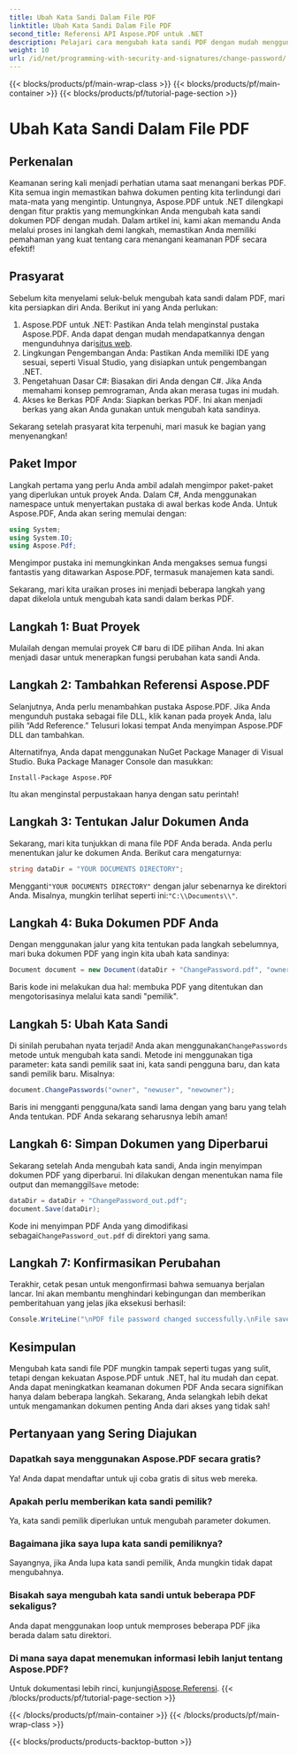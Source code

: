 ```yaml
---
title: Ubah Kata Sandi Dalam File PDF
linktitle: Ubah Kata Sandi Dalam File PDF
second_title: Referensi API Aspose.PDF untuk .NET
description: Pelajari cara mengubah kata sandi PDF dengan mudah menggunakan Aspose.PDF untuk .NET. Panduan langkah demi langkah kami akan memandu Anda melalui proses ini dengan aman.
weight: 10
url: /id/net/programming-with-security-and-signatures/change-password/
---
```


{{< blocks/products/pf/main-wrap-class >}}
{{< blocks/products/pf/main-container >}}
{{< blocks/products/pf/tutorial-page-section >}}

# Ubah Kata Sandi Dalam File PDF

## Perkenalan

Keamanan sering kali menjadi perhatian utama saat menangani berkas PDF. Kita semua ingin memastikan bahwa dokumen penting kita terlindungi dari mata-mata yang mengintip. Untungnya, Aspose.PDF untuk .NET dilengkapi dengan fitur praktis yang memungkinkan Anda mengubah kata sandi dokumen PDF dengan mudah. Dalam artikel ini, kami akan memandu Anda melalui proses ini langkah demi langkah, memastikan Anda memiliki pemahaman yang kuat tentang cara menangani keamanan PDF secara efektif!

## Prasyarat

Sebelum kita menyelami seluk-beluk mengubah kata sandi dalam PDF, mari kita persiapkan diri Anda. Berikut ini yang Anda perlukan:

1. Aspose.PDF untuk .NET: Pastikan Anda telah menginstal pustaka Aspose.PDF. Anda dapat dengan mudah mendapatkannya dengan mengunduhnya dari[situs web](https://releases.aspose.com/pdf/net/).
2. Lingkungan Pengembangan Anda: Pastikan Anda memiliki IDE yang sesuai, seperti Visual Studio, yang disiapkan untuk pengembangan .NET.
3. Pengetahuan Dasar C#: Biasakan diri Anda dengan C#. Jika Anda memahami konsep pemrograman, Anda akan merasa tugas ini mudah.
4. Akses ke Berkas PDF Anda: Siapkan berkas PDF. Ini akan menjadi berkas yang akan Anda gunakan untuk mengubah kata sandinya.

Sekarang setelah prasyarat kita terpenuhi, mari masuk ke bagian yang menyenangkan!

## Paket Impor

Langkah pertama yang perlu Anda ambil adalah mengimpor paket-paket yang diperlukan untuk proyek Anda. Dalam C#, Anda menggunakan namespace untuk menyertakan pustaka di awal berkas kode Anda. Untuk Aspose.PDF, Anda akan sering memulai dengan:

```csharp
using System;
using System.IO;
using Aspose.Pdf;
```

Mengimpor pustaka ini memungkinkan Anda mengakses semua fungsi fantastis yang ditawarkan Aspose.PDF, termasuk manajemen kata sandi. 

Sekarang, mari kita uraikan proses ini menjadi beberapa langkah yang dapat dikelola untuk mengubah kata sandi dalam berkas PDF. 

## Langkah 1: Buat Proyek

Mulailah dengan memulai proyek C# baru di IDE pilihan Anda. Ini akan menjadi dasar untuk menerapkan fungsi perubahan kata sandi Anda.

## Langkah 2: Tambahkan Referensi Aspose.PDF

Selanjutnya, Anda perlu menambahkan pustaka Aspose.PDF. Jika Anda mengunduh pustaka sebagai file DLL, klik kanan pada proyek Anda, lalu pilih “Add Reference.” Telusuri lokasi tempat Anda menyimpan Aspose.PDF DLL dan tambahkan.

Alternatifnya, Anda dapat menggunakan NuGet Package Manager di Visual Studio. Buka Package Manager Console dan masukkan:

```
Install-Package Aspose.PDF
```

Itu akan menginstal perpustakaan hanya dengan satu perintah!

## Langkah 3: Tentukan Jalur Dokumen Anda

Sekarang, mari kita tunjukkan di mana file PDF Anda berada. Anda perlu menentukan jalur ke dokumen Anda. Berikut cara mengaturnya:

```csharp
string dataDir = "YOUR DOCUMENTS DIRECTORY";
```

 Mengganti`"YOUR DOCUMENTS DIRECTORY"` dengan jalur sebenarnya ke direktori Anda. Misalnya, mungkin terlihat seperti ini:`"C:\\Documents\\"`.

## Langkah 4: Buka Dokumen PDF Anda

Dengan menggunakan jalur yang kita tentukan pada langkah sebelumnya, mari buka dokumen PDF yang ingin kita ubah kata sandinya:

```csharp
Document document = new Document(dataDir + "ChangePassword.pdf", "owner");
```

Baris kode ini melakukan dua hal: membuka PDF yang ditentukan dan mengotorisasinya melalui kata sandi "pemilik".

## Langkah 5: Ubah Kata Sandi

 Di sinilah perubahan nyata terjadi! Anda akan menggunakan`ChangePasswords` metode untuk mengubah kata sandi. Metode ini menggunakan tiga parameter: kata sandi pemilik saat ini, kata sandi pengguna baru, dan kata sandi pemilik baru. Misalnya:

```csharp
document.ChangePasswords("owner", "newuser", "newowner");
```

Baris ini mengganti pengguna/kata sandi lama dengan yang baru yang telah Anda tentukan. PDF Anda sekarang seharusnya lebih aman!

## Langkah 6: Simpan Dokumen yang Diperbarui

 Sekarang setelah Anda mengubah kata sandi, Anda ingin menyimpan dokumen PDF yang diperbarui. Ini dilakukan dengan menentukan nama file output dan memanggil`Save` metode:

```csharp
dataDir = dataDir + "ChangePassword_out.pdf";
document.Save(dataDir);
```

 Kode ini menyimpan PDF Anda yang dimodifikasi sebagai`ChangePassword_out.pdf` di direktori yang sama.

## Langkah 7: Konfirmasikan Perubahan

Terakhir, cetak pesan untuk mengonfirmasi bahwa semuanya berjalan lancar. Ini akan membantu menghindari kebingungan dan memberikan pemberitahuan yang jelas jika eksekusi berhasil:

```csharp
Console.WriteLine("\nPDF file password changed successfully.\nFile saved at " + dataDir);
```

## Kesimpulan

Mengubah kata sandi file PDF mungkin tampak seperti tugas yang sulit, tetapi dengan kekuatan Aspose.PDF untuk .NET, hal itu mudah dan cepat. Anda dapat meningkatkan keamanan dokumen PDF Anda secara signifikan hanya dalam beberapa langkah. Sekarang, Anda selangkah lebih dekat untuk mengamankan dokumen penting Anda dari akses yang tidak sah!

## Pertanyaan yang Sering Diajukan

### Dapatkah saya menggunakan Aspose.PDF secara gratis?
Ya! Anda dapat mendaftar untuk uji coba gratis di situs web mereka.

### Apakah perlu memberikan kata sandi pemilik?
Ya, kata sandi pemilik diperlukan untuk mengubah parameter dokumen.

### Bagaimana jika saya lupa kata sandi pemiliknya?
Sayangnya, jika Anda lupa kata sandi pemilik, Anda mungkin tidak dapat mengubahnya.

### Bisakah saya mengubah kata sandi untuk beberapa PDF sekaligus?
Anda dapat menggunakan loop untuk memproses beberapa PDF jika berada dalam satu direktori.

### Di mana saya dapat menemukan informasi lebih lanjut tentang Aspose.PDF?
 Untuk dokumentasi lebih rinci, kunjungi[Aspose.Referensi](https://reference.aspose.com/pdf/net/).
{{< /blocks/products/pf/tutorial-page-section >}}

{{< /blocks/products/pf/main-container >}}
{{< /blocks/products/pf/main-wrap-class >}}

{{< blocks/products/products-backtop-button >}}
